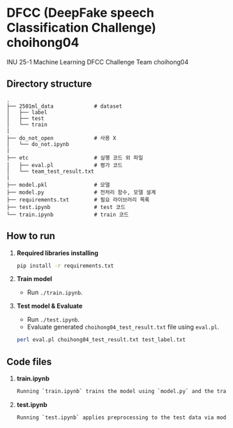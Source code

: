 # DFCC (DeepFake speech Classification Challenge) choihong04
INU 25-1 Machine Learning DFCC Challenge Team choihong04

## Directory structure

```
.
├── 2501ml_data             # dataset
│   ├── label
│   ├── test
│   └── train
|
├── do_not_open             # 사용 X
│   └── do_not.ipynb
|
├── etc                     # 실행 코드 외 파일
│   ├── eval.pl             # 평가 코드
│   └── team_test_result.txt
|
├── model.pkl               # 모델
├── model.py                # 전처리 함수, 모델 설계
├── requirements.txt        # 필요 라이브러리 목록
├── test.ipynb              # test 코드
└── train.ipynb             # train 코드
```

## How to run

1. **Required libraries installing**
    ```sh
    pip install -r requirements.txt
    ```

2. **Train model**
    - Run `./train.ipynb`.

3. **Test model & Evaluate**
    - Run `./test.ipynb`.
    - Evaluate generated `choihong04_test_result.txt` file using `eval.pl`.

    ```sh
    perl eval.pl choihong04_test_result.txt test_label.txt
    ```

## Code files

1. **train.ipynb**
    ```sh
    Running `train.ipynb` trains the model using `model.py` and the training data, producing a `model.pkl` file.
    ```

2. **test.ipynb**
    ```sh
    Running `test.ipynb` applies preprocessing to the test data via model.py, then uses `model.pkl` to make classification predictions on the test set. The results are evaluated using two metrics—accuracy and F1-score—and the predicted labels are saved to `choihong_test_result.txt`. You can then run the `eval.pl` script to compute the evaluation metrics for those predictions.
    ```

